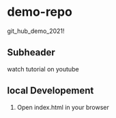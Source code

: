 # demo-repo
git_hub_demo_2021!
## Subheader

watch tutorial on youtube

## local Developement
1. Open index.html in your browser
